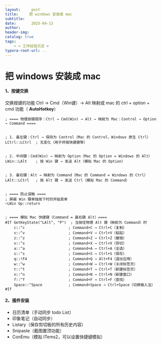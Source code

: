 ```yaml
---
layout:     post
title:     把 windows 安装成 mac
subtitle:  
date:       2025-04-13
author:     
header-img: 
catalog: true
tags:
    - < 工作经验沉淀 >
typora-root-url: ..
---
```




# 把 windows 安装成 mac

#### 1、按键交换

交换按键的功能 Ctrl → Cmd（Win键）→ Alt 映射成 mac 的 ctrl + option + cmd 功能（ **AutoHotkey**）

```
; ==== 物理按键顺序：Ctrl → Cmd(Win) → Alt → 映射为 Mac：Control → Option → Command ====


; 1. 最左键：Ctrl → 保持为 Control（Mac 的 Control，Windows 原生 Ctrl）
LCtrl::LCtrl  ; 无变化（用于终端快捷键等）


; 2. 中间键：Cmd(Win) → 映射为 Option（Mac 的 Option = Windows 的 Alt）
LWin::LAlt    ; 按 Win 键 → 发送 Alt（模拟 Mac 的 Option）


; 3. 最右键：Alt → 映射为 Command（Mac 的 Command = Windows 的 Ctrl）
LAlt::LCtrl   ; 按 Alt 键 → 发送 Ctrl（模拟 Mac 的 Command）


; ==== 防止误触 ====
; 屏蔽 Win 键单独按下时的开始菜单
~LWin Up::return


; ==== 模拟 Mac 快捷键（Command = 最右键 Alt）====
#If GetKeyState("LAlt", "P")  ; 当按住物理 Alt 键（映射为 Command）时
    c::^c                    ; Command+C → Ctrl+C（复制）
    v::^v                    ; Command+V → Ctrl+V（粘贴）
    z::^z                    ; Command+Z → Ctrl+Z（撤销）
    x::^x                    ; Command+X → Ctrl+X（剪切）
    a::^a                    ; Command+A → Ctrl+A（全选）
    s::^s                    ; Command+S → Ctrl+S（保存）
    q::!F4                   ; Command+Q → Alt+F4（退出应用）
    w::^w                    ; Command+W → Ctrl+W（关闭标签页）
    t::^t                    ; Command+T → Ctrl+T（新建标签页）
    n::^n                    ; Command+N → Ctrl+N（新建窗口）
    f::^f                    ; Command+F → Ctrl+F（查找）
    Space::^Space            ; Command+Space → Ctrl+Space（切换输入法）
#If
```

#### 2、插件安装

- 日历清单（手动同步 todo List）
- 印象笔记（自动同步）
- Listary（保存剪切板的所有历史内容）
- Snipaste（截图置顶功能）
- ConEmu（模拟 ITems2，可以设置快捷键模拟）
